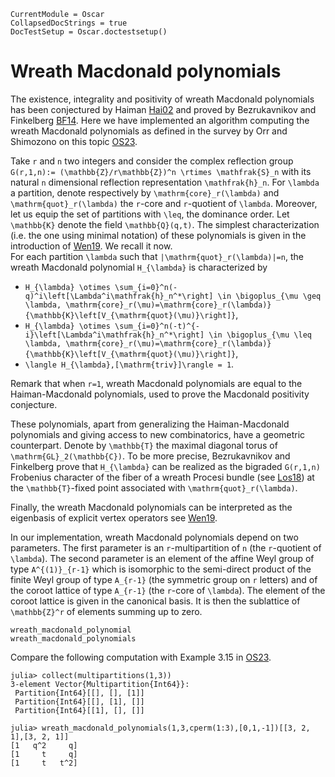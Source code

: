 ```@meta
CurrentModule = Oscar
CollapsedDocStrings = true
DocTestSetup = Oscar.doctestsetup()
```

# Wreath Macdonald polynomials

The existence, integrality and positivity of wreath Macdonald polynomials
 has been conjectured by Haiman [Hai02](@cite) and proved by Bezrukavnikov and Finkelberg [BF14](@cite).
Here we have implemented an algorithm computing the wreath Macdonald
 polynomials as defined in the survey by Orr and Shimozono on this topic [OS23](@cite).

Take ``r`` and ``n`` two integers and consider the complex reflection group ``G(r,1,n):= (\mathbb{Z}/r\mathbb{Z})^n \rtimes \mathfrak{S}_n`` with its natural ``n`` dimensional reflection representation
``\mathfrak{h}_n``. For ``\lambda`` a partition, denote respectively by ``\mathrm{core}_r(\lambda)`` and ``\mathrm{quot}_r(\lambda)`` the ``r``-core and ``r``-quotient of ``\lambda``. Moreover, let us equip
the set of partitions with ``\leq``, the dominance order. Let ``\mathbb{K}`` denote the field ``\mathbb{Q}(q,t)``.
The simplest characterization (i.e. the one using minimal notation) of these polynomials is given in the introduction of [Wen19](@cite). We recall it now.\
For each partition ``\lambda`` such that ``|\mathrm{quot}_r(\lambda)|=n``, the wreath Macdonald polynomial ``H_{\lambda}`` is characterized by

* ``H_{\lambda} \otimes \sum_{i=0}^n(-q)^i\left[\Lambda^i\mathfrak{h}_n^*\right] \in \bigoplus_{\mu \geq \lambda, \mathrm{core}_r(\mu)=\mathrm{core}_r(\lambda)}{\mathbb{K}\left[V_{\mathrm{quot}(\mu)}\right]}``,
* ``H_{\lambda} \otimes \sum_{i=0}^n(-t)^{-i}\left[\Lambda^i\mathfrak{h}_n^*\right] \in \bigoplus_{\mu \leq \lambda, \mathrm{core}_r(\mu)=\mathrm{core}_r(\lambda)}{\mathbb{K}\left[V_{\mathrm{quot}(\mu)}\right]}``,
* ``\langle H_{\lambda},[\mathrm{triv}]\rangle = 1``.

Remark that when ``r=1``, wreath Macdonald polynomials are equal to the Haiman-Macdonald polynomials, used to prove the Macdonald positivity conjecture.

These polynomials, apart from generalizing the Haiman-Macdonald polynomials and giving access to new combinatorics, have a geometric counterpart.
Denote by ``\mathbb{T}`` the maximal diagonal torus of ``\mathrm{GL}_2(\mathbb{C})``.
To be more precise, Bezrukavnikov and Finkelberg prove that ``H_{\lambda}`` can be realized as the bigraded ``G(r,1,n)`` Frobenius character of the fiber of a wreath Procesi bundle (see [Los18](@cite)) at the ``\mathbb{T}``-fixed point associated with ``\mathrm{quot}_r(\lambda)``.

Finally, the wreath Macdonald polynomials can be interpreted as the eigenbasis of explicit vertex operators see [Wen19](@cite).

In our implementation, wreath Macdonald polynomials depend on two parameters. The first parameter is
 an ``r``-multipartition of ``n`` (the ``r``-quotient of ``\lambda``). The second parameter is an element of the affine Weyl group
 of type ``A^{(1)}_{r-1}`` which is isomorphic to the semi-direct product of the finite Weyl group of type ``A_{r-1}`` (the symmetric group on ``r`` letters) and of the coroot lattice of type ``A_{r-1}`` (the ``r``-core of ``\lambda``).
The element of the coroot lattice is given in the canonical basis. It is then the sublattice
of ``\mathbb{Z}^r`` of elements summing up to zero.

```@docs
wreath_macdonald_polynomial
wreath_macdonald_polynomials
```

Compare the following computation with Example 3.15 in [OS23](@cite).

```jldoctest
julia> collect(multipartitions(1,3))
3-element Vector{Multipartition{Int64}}:
 Partition{Int64}[[], [], [1]]
 Partition{Int64}[[], [1], []]
 Partition{Int64}[[1], [], []]

julia> wreath_macdonald_polynomials(1,3,cperm(1:3),[0,1,-1])[[3, 2, 1],[3, 2, 1]]
[1   q^2     q]
[1     t     q]
[1     t   t^2]
```
